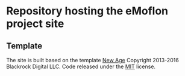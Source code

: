 # Repository hosting the eMoflon project site

## Template
The site is built based on the template [New Age](http://startbootstrap.com/template-overviews/new-age/)
Copyright 2013-2016 Blackrock Digital LLC.
Code released under the [MIT](https://github.com/BlackrockDigital/startbootstrap-new-age/blob/gh-pages/LICENSE) license.